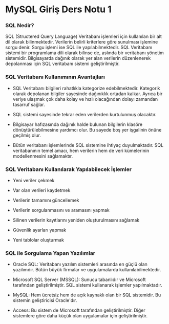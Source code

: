 # MySQL Giriş Ders Notu 1

### SQL Nedir?

SQL (Structered Query Language) Veritabanı işlemleri için kullanılan bir alt dil olarak bilinmektedir. Verilerin belirli kriterlere göre sunulması işlemine sorgu denir. Sorgu işlemi ise SQL ile yapılabilmektedir. SQL Veritabanı sistemi bir programlama dili olarak bilinse de, aslında bir veritabanı yönetim sistemidir. Bilgisayarda dağınık olarak yer alan verilerin düzenlenerek depolanması için SQL veritabanı sistemi geliştirilmiştir.

### SQL Veritabanı Kullanımının Avantajları

- SQL Veritabanı bilgileri rahatlıkla kategorize edebilmektedir. Kategorik olarak depolanan bilgiler sayesinde dağınıklık ortadan kalkar. Ayrıca bir veriye ulaşmak çok daha kolay ve hızlı olacağından dolayı zamandan tasarruf sağlar.

- SQL sistemi sayesinde tekrar eden verilerden kurtulunmuş olacaktır.

- Bilgisayar hafızasında dağınık halde bulunan bilgilerin klasöre dönüştürülebilmesine yardımcı olur. Bu sayede boş yer işgalinin önüne geçilmiş olur.

- Bütün veritabanı işlemlerinde SQL sistemine ihtiyaç duyulmaktadır. SQL veritabanının temel amacı, hem verilerin hem de veri kümelerinin modellenmesini sağlamaktır.

### SQL Veritabanı Kullanılarak Yapılabilecek İşlemler

- Yeni veriler çekmek

- Var olan verileri kaydetmek

- Verilerin tamamını güncellemek

- Verilerin sorgulanmasını ve aramasını yapmak

- Silinen verilerin kayıtlarını yeniden oluşturulmasını sağlamak

- Güvenlik ayarları yapmak

- Yeni tablolar oluşturmak

### SQL ile Sorgulama Yapan Yazılımlar

- Oracle SQL: Veritabanı yazılım sistemleri arasında en güçlü olan yazılımdır. Bütün büyük firmalar ve uygulamalarda kullanılabilmektedir.

- Microsoft SQL Server (MSSQL): Sunucu tabanlıdır ve Microsoft tarafından geliştirilmiştir. SQL sistemi kullanarak işlemler yapılmaktadır.

- MySQL: Hem ücretsiz hem de açık kaynaklı olan bir SQL sistemidir. Bu sistemin geliştiricisi Oracle'dır.

- Access: Bu sistem de Microsoft tarafından geliştirilmiştir. Diğer sistemlere göre daha küçük olan uygulamalar için geliştirilmiştir.
